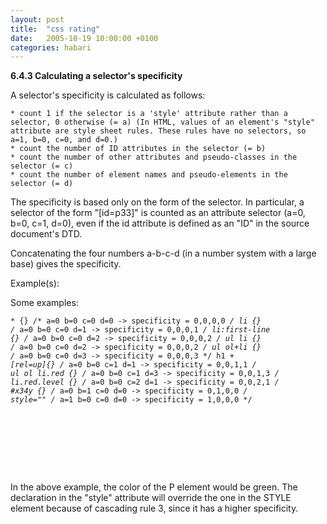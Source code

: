 ```yaml
---
layout: post
title:  "css rating"
date:   2005-10-19 10:00:00 +0100
categories: habari
---
```

<strong>6.4.3 Calculating a selector's specificity</strong>

A selector's specificity is calculated as follows:

    * count 1 if the selector is a 'style' attribute rather than a selector, 0 otherwise (= a) (In HTML, values of an element's "style" attribute are style sheet rules. These rules have no selectors, so a=1, b=0, c=0, and d=0.)
    * count the number of ID attributes in the selector (= b)
    * count the number of other attributes and pseudo-classes in the selector (= c)
    * count the number of element names and pseudo-elements in the selector (= d)

The specificity is based only on the form of the selector. In particular, a selector of the form "[id=p33]" is counted as an attribute selector (a=0, b=0, c=1, d=0), even if the id attribute is defined as an "ID" in the source document's DTD.

Concatenating the four numbers a-b-c-d (in a number system with a large base) gives the specificity.

Example(s):

Some examples:

 <code>*             {}  /* a=0 b=0 c=0 d=0 -> specificity = 0,0,0,0 */
 li            {}  /* a=0 b=0 c=0 d=1 -> specificity = 0,0,0,1 */
 li:first-line {}  /* a=0 b=0 c=0 d=2 -> specificity = 0,0,0,2 */
 ul li         {}  /* a=0 b=0 c=0 d=2 -> specificity = 0,0,0,2 */
 ul ol+li      {}  /* a=0 b=0 c=0 d=3 -> specificity = 0,0,0,3 */
 h1 + *[rel=up]{}  /* a=0 b=0 c=1 d=1 -> specificity = 0,0,1,1 */
 ul ol li.red  {}  /* a=0 b=0 c=1 d=3 -> specificity = 0,0,1,3 */
 li.red.level  {}  /* a=0 b=0 c=2 d=1 -> specificity = 0,0,2,1 */
 #x34y         {}  /* a=0 b=1 c=0 d=0 -> specificity = 0,1,0,0 */
 style=""          /* a=1 b=0 c=0 d=0 -> specificity = 1,0,0,0 */

<head>
<style type="text/css">
  #x97z { color: red }
</style>
</head>
<body>
<p ID=x97z style="color: green">
</p></body></code>

In the above example, the color of the P element would be green. The declaration in the "style" attribute will override the one in the STYLE element because of cascading rule 3, since it has a higher specificity.